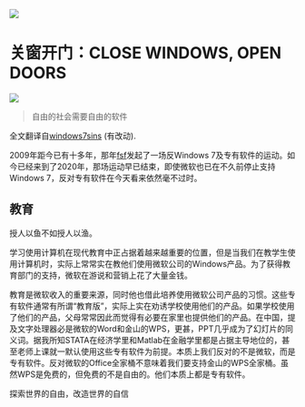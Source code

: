 ![](http://static.fsf.org/fsforg/graphics/windows-infographic_long.png)
# 关窗开门：CLOSE WINDOWS, OPEN DOORS

![](https://static.fsf.org/nosvn/images/badges/fsfs_icons_beige-bg.png)
> 自由的社会需要自由的软件

全文翻译自[windows7sins](http://en.windows7sins.org/) (有改动).

2009年距今已有十多年，那年[fsf](https://www.fsf.org/)发起了一场反Windows 7及专有软件的运动。如今已经来到了2020年，那场运动早已结束，即使微软也已在不久前停止支持Windows 7，反对专有软件在今天看来依然毫不过时。

## 教育
授人以鱼不如授人以渔。

学习使用计算机在现代教育中正占据着越来越重要的位置，但是当我们在教学生使用计算机时，实际上常常实在教他们使用微软公司的Windows产品。为了获得教育部门的支持，微软在游说和营销上花了大量金钱。

教育是微软收入的重要来源，同时他也借此培养使用微软公司产品的习惯。这些专有软件通常有所谓“教育版”，实际上实在劝诱学校使用他们的产品。如果学校使用了他们的产品，父母常常因此而觉得有必要在家里也提供他们的产品。在中国，提及文字处理器必是微软的Word和金山的WPS，更甚，PPT几乎成为了幻灯片的同义词。据我所知STATA在经济学里和Matlab在金融学里都是占据主导地位的，甚至老师上课就一默认使用这些专有软件为前提。本质上我们反对的不是微软，而是专有软件。反对微软的Office全家桶不意味着我们要支持金山的WPS全家桶。虽然WPS是免费的，但免费的不是自由的。他们本质上都是专有软件。

探索世界的自由，改造世界的自信
